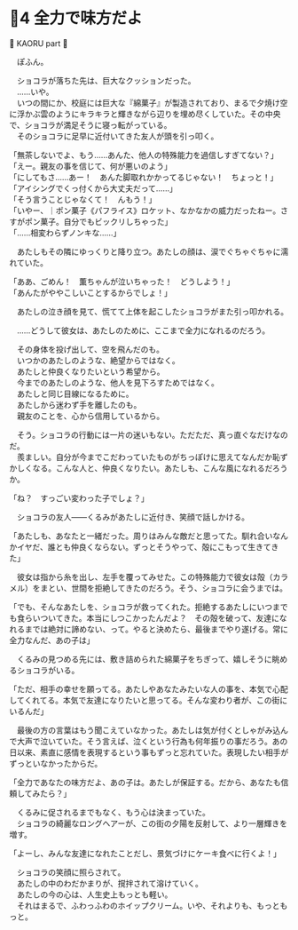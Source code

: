 # 🍨4 全力で味方だよ

🍨 KAORU part 🍨

　ぽふん。

　ショコラが落ちた先は、巨大なクッションだった。  
　……いや。  
　いつの間にか、校庭には巨大な『綿菓子』が製造されており、まるで夕焼け空に浮かぶ雲のようにキラキラと輝きながら辺りを埋め尽くしていた。その中央で、ショコラが満足そうに寝っ転がっている。  
　そのショコラに足早に近付いてきた友人が頭を引っ叩く。

「無茶しないでよ、もう……あんた、他人の特殊能力を過信しすぎてない？」  
「えー。親友の事を信じて、何が悪いのよう」  
「にしてもさ……あー！　あんた脚取れかかってるじゃない！　ちょっと！」  
「アイシングでくっ付くから大丈夫だって……」  
「そう言うことじゃなくて！　んもう！」  
「いやー、｜ポン菓子《パフライス》ロケット、なかなかの威力だったねー。さすがポン菓子。自分でもビックリしちゃった」  
「……相変わらずノンキな……」

　あたしもその隣にゆっくりと降り立つ。あたしの顔は、涙でぐちゃぐちゃに濡れていた。

「ああ、ごめん！　薫ちゃんが泣いちゃった！　どうしよう！」  
「あんたがややこしいことするからでしょ！」

　あたしの泣き顔を見て、慌てて上体を起こしたショコラがまた引っ叩かれる。

　……どうして彼女は、あたしのために、ここまで全力になれるのだろう。

　その身体を投げ出して、空を飛んだのも。  
　いつかのあたしのような、絶望からではなく。  
　あたしと仲良くなりたいという希望から。  
　今までのあたしのような、他人を見下ろすためではなく。  
　あたしと同じ目線になるために。  
　あたしから迷わず手を離したのも。  
　親友のことを、心から信用しているから。

　そう。ショコラの行動には一片の迷いもない。ただただ、真っ直ぐなだけなのだ。  
　羨ましい。自分が今までこだわっていたものがちっぽけに思えてなんだか恥ずかしくなる。こんな人と、仲良くなりたい。あたしも、こんな風になれるだろうか。

「ね？　すっごい変わった子でしょ？」

　ショコラの友人――くるみがあたしに近付き、笑顔で話しかける。

「あたしも、あなたと一緒だった。周りはみんな敵だと思ってた。馴れ合いなんかイヤだ、誰とも仲良くならない。ずっとそうやって、殻にこもって生きてきた」

　彼女は指から糸を出し、左手を覆ってみせた。この特殊能力で彼女は殻（カラメル）をまとい、世間を拒絶してきたのだろう。そう、ショコラに会うまでは。

「でも、そんなあたしを、ショコラが救ってくれた。拒絶するあたしにいつまでも食らいついてきた。本当にしつこかったんだよ？　その殻を破って、友達になれるまでは絶対に諦めない、って。やると決めたら、最後までやり遂げる。常に全力なんだ、あの子は」

　くるみの見つめる先には、敷き詰められた綿菓子をちぎって、嬉しそうに眺めるショコラがいる。

「ただ、相手の幸せを願ってる。あたしやあなたみたいな人の事を、本気で心配してくれてる。本気で友達になりたいと思ってる。そんな変わり者が、この街にいるんだ」

　最後の方の言葉はもう聞こえていなかった。あたしは気が付くとしゃがみ込んで大声で泣いていた。そう言えば、泣くという行為も何年振りの事だろう。あの日以来、素直に感情を表現するという事もずっと忘れていた。表現したい相手がずっといなかったからだ。

「全力であなたの味方だよ、あの子は。あたしが保証する。だから、あなたも信頼してみたら？」

　くるみに促されるまでもなく、もう心は決まっていた。  
　ショコラの綺麗なロングヘアーが、この街の夕陽を反射して、より一層輝きを増す。

「よーし、みんな友達になれたことだし、景気づけにケーキ食べに行くよ！」

　ショコラの笑顔に照らされて。  
　あたしの中のわだかまりが、撹拌されて溶けていく。  
　あたしの今の心は、人生史上もっとも軽い。  
　それはまるで、ふわっふわのホイップクリーム。いや、それよりも、もっともっと。
